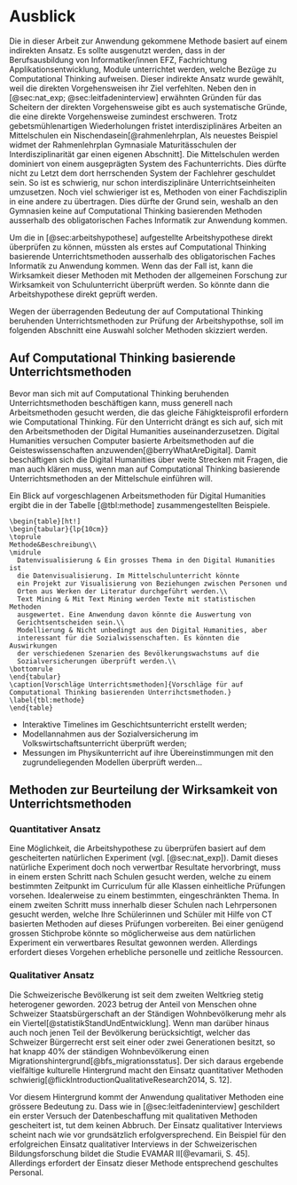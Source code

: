 # Ausblick 

Die in dieser Arbeit zur Anwendung gekommene Methode basiert auf einem
indirekten Ansatz. Es sollte ausgenutzt werden, dass in der
Berufsausbildung von Informatiker/innen EFZ, Fachrichtung
Applikationsentwicklung, Module unterrichtet werden, welche Bezüge zu
Computational Thinking
aufweisen. Dieser indirekte Ansatz wurde gewählt, weil die direkten
Vorgehensweisen ihr Ziel verfehlten. Neben den in [@sec:nat_exp; @sec:leitfadeninterview] erwähnten Gründen
für das Scheitern der direkten Vorgehensweise gibt es auch systematische
Gründe, die eine direkte Vorgehensweise zumindest erschweren. Trotz
gebetsmühlenartigen Wiederholungen fristet interdisziplinäres Arbeiten
an Mittelschulen ein Nischendasein[@rahmenlehrplan, Als neuestes
Beispiel widmet der Rahmenlehrplan
Gymnasiale Maturitässchulen der Interdisziplinarität gar einen eigenen
Abschnitt]. Die Mittelschulen werden dominiert von einem ausgeprägten
System des Fachunterrichts. Dies dürfte nicht zu Letzt dem dort
herrschenden System der Fachlehrer geschuldet sein.
So ist es schwierig, nur schon interdisziplinäre Unterrichtseinheiten
umzusetzen. Noch viel schwieriger ist es, Methoden von einer
Fachdisziplin in eine andere zu übertragen. Dies dürfte der Grund sein,
weshalb an den Gymnasien keine auf Computational Thinking basierenden Methoden ausserhalb des
obligatorischen Faches Informatik zur Anwendung kommen.

Um die in [@sec:arbeitshypothese] aufgestellte Arbeitshypothese direkt überprüfen zu können,
müssten als erstes auf Computational Thinking basierende
Unterrichtsmethoden ausserhalb des
obligatorischen Faches Informatik zu Anwendung kommen. Wenn das der Fall
ist, kann die Wirksamkeit dieser Methoden mit Methoden der allgemeinen
Forschung zur Wirksamkeit von Schulunterricht überprüft werden. So
könnte dann die Arbeitshypothese direkt geprüft werden.

Wegen der überragenden Bedeutung der auf Computational Thinking
beruhenden Unterrichtsmethoden zur Prüfung der Arbeitshypothse, soll im
folgenden Abschnitt eine Auswahl solcher Methoden skizziert werden.

## Auf Computational Thinking basierende Unterrichtsmethoden

Bevor man sich mit auf Computational Thinking beruhenden
Unterrichtsmethoden beschäftigen kann, muss generell nach
Arbeitsmethoden gesucht werden, die das gleiche Fähigkteisprofil
erfordern wie Computational Thinking. Für den Unterricht drängt es sich
auf, sich mit den Arbeitsmethoden der Digital Humanities
auseinanderzusetzen. Digital Humanities versuchen Computer basierte
Arbeitsmethoden auf die Geisteswissenschaften
anzuwenden[@berryWhatAreDigital]. Damit beschäftigen sich die Digital
Humanities über weite Strecken mit Fragen, die man auch klären muss,
wenn man auf Computational Thinking basierende Unterrichtsmethoden an
der Mittelschule einführen will.

Ein Blick auf vorgeschlagenen Arbeitsmethoden für Digital Humanities
ergibt die in der Tabelle [@tbl:methode] zusammengestellten Beispiele.

```{=latex}
\begin{table}[ht!]
\begin{tabular}{lp{10cm}}
\toprule
Methode&Beschreibung\\
\midrule
  Datenvisualisierung & Ein grosses Thema in den Digital Humanities ist
  die Datenvisualisierung. Im Mittelschulunterricht könnte
  ein Projekt zur Visualisierung von Beziehungen zwischen Personen und
  Orten aus Werken der Literatur durchgeführt werden.\\
  Text Mining & Mit Text Mining werden Texte mit statistischen Methoden
  ausgewertet. Eine Anwendung davon könnte die Auswertung von
  Gerichtsentscheiden sein.\\
  Modellierung & Nicht unbedingt aus den Digital Humanities, aber
  interessant für die Sozialwissenschaften. Es könnten die Auswirkungen
  der verschiedenen Szenarien des Bevölkerungswachstums auf die
  Sozialversicherungen überprüft werden.\\
\bottomrule
\end{tabular}
\caption[Vorschläge Unterrichtsmethoden]{Vorschläge für auf
Computational Thinking basierenden Unterrihctsmethoden.}
\label{tbl:methode}
\end{table}
```


* Interaktive Timelines im Geschichtsunterricht erstellt werden;
* Modellannahmen aus der Sozialversicherung im
  Volkswirtschaftsunterricht überprüft werden;
* Messungen im Physikunterricht auf ihre Übereinstimmungen mit den
  zugrundeliegenden Modellen überprüft werden...

## Methoden zur Beurteilung der Wirksamkeit von Unterrichtsmethoden

### Quantitativer Ansatz

Eine Möglichkeit, die Arbeitshypothese zu überprüfen basiert auf dem
gescheiterten natürlichen Experiment (vgl. [@sec:nat_exp]). Damit dieses
natürliche Experiment
doch noch verwertbar Resultate hervorbringt, muss in einem ersten
Schritt nach Schulen gesucht werden, welche zu einem bestimmten
Zeitpunkt im Curriculum für alle Klassen einheitliche Prüfungen
vorsehen. Idealerweise zu einem bestimmten, eingeschränkten Thema. In
einem zweiten Schritt muss innerhalb dieser Schulen nach Lehrpersonen
gesucht werden, welche Ihre Schülerinnen und Schüler mit Hilfe von CT
basierten Methoden auf dieses Prüfungen vorbereiten. Bei einer genügend
grossen Stichprobe könnte so möglicherweise aus dem natürlichen
Experiment ein verwertbares Resultat gewonnen werden. Allerdings
erfordert dieses Vorgehen erhebliche personelle und zeitliche
Ressourcen.

### Qualitativer Ansatz

Die Schweizerische Bevölkerung ist seit dem zweiten Weltkrieg stetig
heterogener geworden. 2023 betrug der Anteil von Menschen ohne Schweizer
Staatsbürgerschaft an der Ständigen Wohnbevölkerung mehr als ein
Viertel[@statistikStandUndEntwicklung]. Wenn man darüber hinaus auch
noch jenen Teil der Bevölkerung berücksichtigt, welcher das Schweizer
Bürgerrecht erst seit einer oder zwei Generationen besitzt, so hat knapp
40% der ständigen Wohnbevölkerung einen
Migrationshintergrund[@bfs_migrationsstatus].
Der sich daraus ergebende vielfältige kulturelle Hintergrund macht den
Einsatz quantitativer Methoden
schwierig[@flickIntroductionQualitativeResearch2014, S. 12].

Vor diesem Hintergrund kommt der Anwendung qualitativer Methoden eine
grössere Bedeutung zu. Dass wie in [@sec:leitfadeninterview]
geschildert ein erster Versuch
der Datenbeschaffung mit qualitativen Methoden gescheitert ist, tut dem
keinen Abbruch. Der Einsatz qualitativer Interviews scheint nach wie vor
grundsätzlich erfolgversprechend. Ein Beispiel für den erfolgreichen
Einsatz qualitativer Interviews in der Schweizerischen Bildungsforschung
bildet die Studie EVAMAR II[@evamarii, S. 45]. Allerdings erfordert der
Einsatz dieser Methode entsprechend geschultes Personal.

